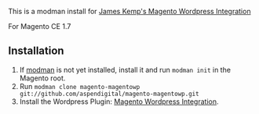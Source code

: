 
This is a modman install for [James Kemp's Magento Wordpress Integration](http://magentowp.com/)

For Magento CE 1.7

## Installation

1. If [modman](https://github.com/colinmollenhour/modman) is not yet installed, install it and run `modman init` in the Magento root.
2. Run `modman clone magento-magentowp git://github.com/aspendigital/magento-magentowp.git`
3. Install the Wordpress Plugin: [Magento Wordpress Integration](http://magentowp.com/documentation/installation/).

